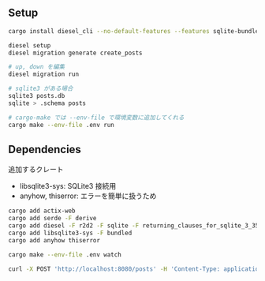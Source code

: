 ## Setup

```sh
cargo install diesel_cli --no-default-features --features sqlite-bundled

diesel setup
diesel migration generate create_posts

# up, down を編集
diesel migration run

# sqlite3 がある場合
sqlite3 posts.db
sqlite > .schema posts

# cargo-make では --env-file で環境変数に追加してくれる
cargo make --env-file .env run
```

## Dependencies

追加するクレート

- libsqlite3-sys: SQLite3 接続用
- anyhow, thiserror: エラーを簡単に扱うため

```sh
cargo add actix-web
cargo add serde -F derive
cargo add diesel -F r2d2 -F sqlite -F returning_clauses_for_sqlite_3_35
cargo add libsqlite3-sys -F bundled
cargo add anyhow thiserror
```

```sh
cargo make --env-file .env watch

curl -X POST 'http://localhost:8080/posts' -H 'Content-Type: application/json' -d '{"title": "Hello", "body": "my first time"}'
```
